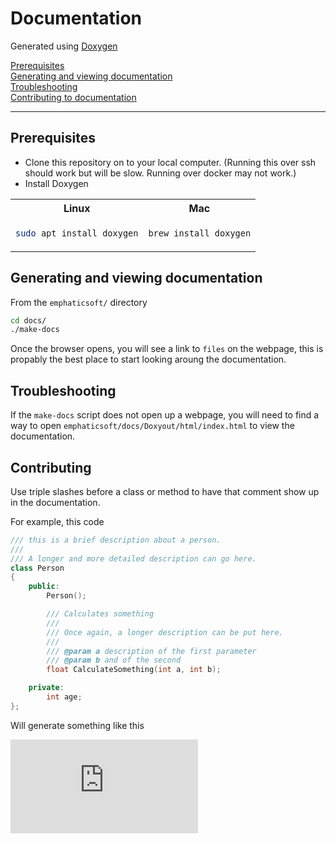 # Documentation
Generated using [Doxygen](https://doxygen.nl)

[Prerequisites](#prerequisites) <br>
[Generating and viewing documentation](#generating) <br>
[Troubleshooting](#troubleshooting) <br>
[Contributing to documentation](#contributing) <br>

---

<a name="prerequisites"></a>
## Prerequisites
* Clone this repository on to your local computer. (Running this over ssh should work but will be slow. Running over docker may not work.)
* Install Doxygen
<table>
<tr>
<th> Linux </th>
<th> Mac </th>
</tr>
<tr>
<td>

```bash
sudo apt install doxygen
```

</td>
<td>

```bash
brew install doxygen
```

</td>
</tr>
</table>

<a name="generating"></a>
## Generating and viewing documentation
From the `emphaticsoft/` directory

```bash
cd docs/
./make-docs
```

Once the browser opens, you will see a link to `files` on the webpage, this is propably the best place to start looking aroung the documentation.

<a name="troubleshooting"></a>
## Troubleshooting
If the `make-docs` script does not open up a webpage, you will need to find a way to open `emphaticsoft/docs/Doxyout/html/index.html` to view the documentation.

## Contributing
Use triple slashes before a class or method to have that comment show up in the documentation.

For example, this code
```c++
/// this is a brief description about a person.
///
/// A longer and more detailed description can go here.
class Person
{
    public:
        Person();

        /// Calculates something
        ///
        /// Once again, a longer description can be put here.
        ///
        /// @param a description of the first parameter
        /// @param b and of the second
        float CalculateSomething(int a, int b);

    private:
        int age;
};

```
Will generate something like this

![doxygen example](https://github.com/EMPHATICSoft/emphaticsoft/files/9075236/doxygen_example.pdf)
